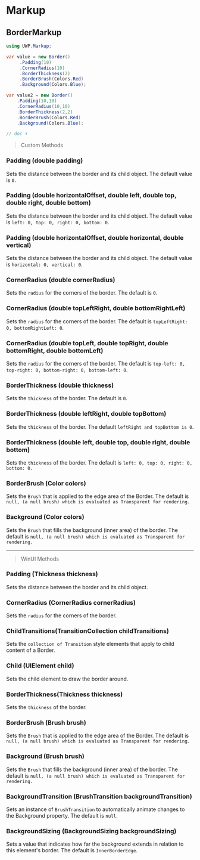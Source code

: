# Markup
## BorderMarkup

```csharp
using UWP.Markup;

var value = new Border()
     .Padding(10)
     .CornerRadius(10)
     .BorderThickness(2)
     .BorderBrush(Colors.Red)
     .Background(Colors.Blue);

var value2 = new Border()
    .Padding(10,10)
    .CornerRadius(10,10)
    .BorderThickness(2,2)
    .BorderBrush(Colors.Red)
    .Background(Colors.Blue);

// doc ⬇️
```

> Custom Methods
### Padding (double padding)
Sets the distance between the border and its child object. The default value is `0`.

### Padding (double horizontalOffset, double left, double top, double right, double bottom)
Sets the distance between the border and its child object. The default value is `left: 0, top: 0, right: 0, bottom: 0`.

### Padding (double horizontalOffset, double horizontal, double vertical)
Sets the distance between the border and its child object. The default value is `horizontal: 0, vertical: 0`.

### CornerRadius (double cornerRadius)
Sets the `radius` for the corners of the border. The default is `0`.

### CornerRadius (double topLeftRight, double bottomRightLeft)
Sets the `radius` for the corners of the border. The default is `topLeftRight: 0, bottomRightLeft: 0`.

### CornerRadius (double topLeft, double topRight, double bottomRight, double bottomLeft)
Sets the `radius` for the corners of the border. The default is `top-left: 0, top-right: 0, bottom-right: 0, bottom-left: 0`.

### BorderThickness (double thickness)
Sets the `thickness` of the border. The default is `0`.

### BorderThickness (double leftRight, double topBottom)
Sets the `thickness` of the border. The default `leftRight and topBottom is 0`.

### BorderThickness (double left, double top, double right, double bottom)
Sets the `thickness` of the border. The default is `left: 0, top: 0, right: 0, bottom: 0.`

### BorderBrush (Color colors)
Sets the `Brush` that is applied to the edge area of the Border. The default is `null, (a null brush) which is evaluated as Transparent for rendering.`

### Background (Color colors)
Sets the `Brush` that fills the background (inner area) of the border. The default is `null, (a null brush) which is evaluated as Transparent for rendering.`

---
> WinUI Methods

### Padding (Thickness thickness)
Sets the distance between the border and its child object.

### CornerRadius (CornerRadius cornerRadius)
Sets the `radius` for the corners of the border.

### ChildTransitions(TransitionCollection childTransitions)
Sets the `collection of Transition` style elements that apply to child content of a Border.

### Child (UIElement child)
Sets the child element to draw the border around.

### BorderThickness(Thickness thickness)
Sets the `thickness` of the border.

### BorderBrush (Brush brush)
Sets the `Brush` that is applied to the edge area of the Border. The default is `null, (a null brush) which is evaluated as Transparent for rendering.`

### Background (Brush brush)
Sets the `Brush` that fills the background (inner area) of the border. The default is `null, (a null brush) which is evaluated as Transparent for rendering.`

### BackgroundTransition (BrushTransition backgroundTransition)
Sets an instance of `BrushTransition` to automatically animate changes to the Background property. The default is `null`.

### BackgroundSizing (BackgroundSizing backgroundSizing)
Sets a value that indicates how far the background extends in relation to this element's border. The default is `InnerBorderEdge`.